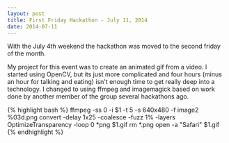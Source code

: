 ```yaml
---
layout: post
title: First Friday Hackathon - July 11, 2014
date: 2014-07-11
---
```


With the July 4th weekend the hackathon was moved to the second friday of the month.

My project for this event was to create an animated gif from a video.  I started using
OpenCV, but its just more complicated and four hours (minus an hour for talking and eating)
isn't enough time to get really deep into a technology.  I changed to using ffmpeg and imagemagick based on work
done by another member of the group several hackathons ago.

{% highlight bash %}
ffmpeg -ss 0 -i $1 -t 5 -s 640x480 -f image2 %03d.png
convert -delay 1x25 -coalesce -fuzz 1% -layers OptimizeTransparency -loop 0 *png $1.gif
rm *.png
open -a "Safari" $1.gif
{% endhighlight %}
